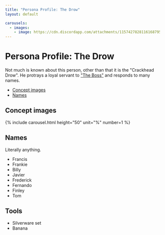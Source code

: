 ```yaml
---
title: "Persona Profile: The Drow"
layout: default

carousels: 
  - images:
    - image: https://cdn.discordapp.com/attachments/1157427828116168795/1215072988697854014/floridamandrow.png?ex=65fb6be7&is=65e8f6e7&hm=bd2e253ae686f711688132d6fadc32d2620b3770b8ec78a207f6dd6b27c08dbd&
---
```

# Persona Profile: The Drow

Not much is known about this person, other than that it is the "Crackhead Drow". He protrays a loyal servant to ["The Boss"](taughet.html) and responds to many names.
<!-- START doctoc generated TOC please keep comment here to allow auto update -->
<!-- DON'T EDIT THIS SECTION, INSTEAD RE-RUN doctoc TO UPDATE -->

- [Concept images](#concept-images)
- [Names](#names)

<!-- END doctoc generated TOC please keep comment here to allow auto update -->

## Concept images

{% include carousel.html height="50" unit="%" number=1 %}

## Names

Literally anything.

- Francis
- Frankie
- Billy
- Javier
- Frederick
- Fernando
- Finley
- Tom

<!-- - Roberto -->
<!-- - Fabian -->
<!-- - Fletcher -->

## Tools

- Silverware set
- Banana
